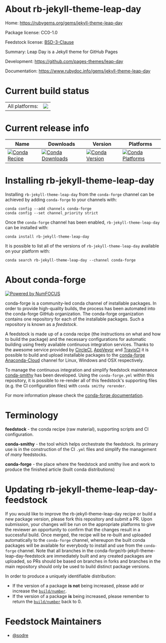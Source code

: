 About rb-jekyll-theme-leap-day
==============================

Home: https://rubygems.org/gems/jekyll-theme-leap-day

Package license: CC0-1.0

Feedstock license: [BSD-3-Clause](https://github.com/conda-forge/rb-jekyll-theme-leap-day-feedstock/blob/master/LICENSE.txt)

Summary: Leap Day is a Jekyll theme for GitHub Pages

Development: https://github.com/pages-themes/leap-day

Documentation: https://www.rubydoc.info/gems/jekyll-theme-leap-day

Current build status
====================


<table><tr><td>All platforms:</td>
    <td>
      <a href="https://dev.azure.com/conda-forge/feedstock-builds/_build/latest?definitionId=7725&branchName=master">
        <img src="https://dev.azure.com/conda-forge/feedstock-builds/_apis/build/status/rb-jekyll-theme-leap-day-feedstock?branchName=master">
      </a>
    </td>
  </tr>
</table>

Current release info
====================

| Name | Downloads | Version | Platforms |
| --- | --- | --- | --- |
| [![Conda Recipe](https://img.shields.io/badge/recipe-rb--jekyll--theme--leap--day-green.svg)](https://anaconda.org/conda-forge/rb-jekyll-theme-leap-day) | [![Conda Downloads](https://img.shields.io/conda/dn/conda-forge/rb-jekyll-theme-leap-day.svg)](https://anaconda.org/conda-forge/rb-jekyll-theme-leap-day) | [![Conda Version](https://img.shields.io/conda/vn/conda-forge/rb-jekyll-theme-leap-day.svg)](https://anaconda.org/conda-forge/rb-jekyll-theme-leap-day) | [![Conda Platforms](https://img.shields.io/conda/pn/conda-forge/rb-jekyll-theme-leap-day.svg)](https://anaconda.org/conda-forge/rb-jekyll-theme-leap-day) |

Installing rb-jekyll-theme-leap-day
===================================

Installing `rb-jekyll-theme-leap-day` from the `conda-forge` channel can be achieved by adding `conda-forge` to your channels with:

```
conda config --add channels conda-forge
conda config --set channel_priority strict
```

Once the `conda-forge` channel has been enabled, `rb-jekyll-theme-leap-day` can be installed with:

```
conda install rb-jekyll-theme-leap-day
```

It is possible to list all of the versions of `rb-jekyll-theme-leap-day` available on your platform with:

```
conda search rb-jekyll-theme-leap-day --channel conda-forge
```


About conda-forge
=================

[![Powered by NumFOCUS](https://img.shields.io/badge/powered%20by-NumFOCUS-orange.svg?style=flat&colorA=E1523D&colorB=007D8A)](http://numfocus.org)

conda-forge is a community-led conda channel of installable packages.
In order to provide high-quality builds, the process has been automated into the
conda-forge GitHub organization. The conda-forge organization contains one repository
for each of the installable packages. Such a repository is known as a *feedstock*.

A feedstock is made up of a conda recipe (the instructions on what and how to build
the package) and the necessary configurations for automatic building using freely
available continuous integration services. Thanks to the awesome service provided by
[CircleCI](https://circleci.com/), [AppVeyor](https://www.appveyor.com/)
and [TravisCI](https://travis-ci.com/) it is possible to build and upload installable
packages to the [conda-forge](https://anaconda.org/conda-forge)
[Anaconda-Cloud](https://anaconda.org/) channel for Linux, Windows and OSX respectively.

To manage the continuous integration and simplify feedstock maintenance
[conda-smithy](https://github.com/conda-forge/conda-smithy) has been developed.
Using the ``conda-forge.yml`` within this repository, it is possible to re-render all of
this feedstock's supporting files (e.g. the CI configuration files) with ``conda smithy rerender``.

For more information please check the [conda-forge documentation](https://conda-forge.org/docs/).

Terminology
===========

**feedstock** - the conda recipe (raw material), supporting scripts and CI configuration.

**conda-smithy** - the tool which helps orchestrate the feedstock.
                   Its primary use is in the construction of the CI ``.yml`` files
                   and simplify the management of *many* feedstocks.

**conda-forge** - the place where the feedstock and smithy live and work to
                  produce the finished article (built conda distributions)


Updating rb-jekyll-theme-leap-day-feedstock
===========================================

If you would like to improve the rb-jekyll-theme-leap-day recipe or build a new
package version, please fork this repository and submit a PR. Upon submission,
your changes will be run on the appropriate platforms to give the reviewer an
opportunity to confirm that the changes result in a successful build. Once
merged, the recipe will be re-built and uploaded automatically to the
`conda-forge` channel, whereupon the built conda packages will be available for
everybody to install and use from the `conda-forge` channel.
Note that all branches in the conda-forge/rb-jekyll-theme-leap-day-feedstock are
immediately built and any created packages are uploaded, so PRs should be based
on branches in forks and branches in the main repository should only be used to
build distinct package versions.

In order to produce a uniquely identifiable distribution:
 * If the version of a package **is not** being increased, please add or increase
   the [``build/number``](https://docs.conda.io/projects/conda-build/en/latest/resources/define-metadata.html#build-number-and-string).
 * If the version of a package **is** being increased, please remember to return
   the [``build/number``](https://docs.conda.io/projects/conda-build/en/latest/resources/define-metadata.html#build-number-and-string)
   back to 0.

Feedstock Maintainers
=====================

* [@sodre](https://github.com/sodre/)

